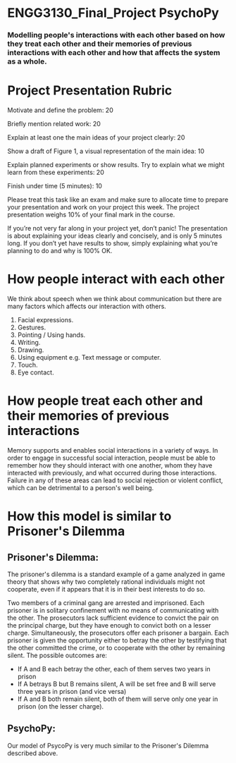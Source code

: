 # ENGG3130_Final_Project PsychoPy
### Modelling people's interactions with each other based on how they treat each other and their memories of previous interactions with each other and how that affects the system as a whole.


# Project Presentation Rubric	                                                    

Motivate and define the problem:	                                                                              20

Briefly mention related work:	                                                                                  20

Explain at least one the main ideas of your project clearly:	                                                  20

Show a draft of Figure 1, a visual representation of the main idea:	                                            10

Explain planned experiments or show results. Try to explain what we might learn from these experiments:	        20

Finish under time (5 minutes):	                                                                                10

Please treat this task like an exam and make sure to allocate time to prepare your presentation and work on your project this week. The project presentation weighs 10% of your final mark in the course.

If you’re not very far along in your project yet, don’t panic! The presentation is about explaining your ideas clearly and concisely, and is only 5 minutes long. If you don’t yet have results to show, simply explaining what you’re planning to do and why is 100% OK.

# How people interact with each other

We think about speech when we think about communication but there are many factors which affects our interaction with others.

1. Facial expressions.
2. Gestures.
3. Pointing / Using hands.
4. Writing.
5. Drawing.
6. Using equipment e.g. Text message or computer.
7. Touch.
8. Eye contact.

# How people treat each other and their memories of previous interactions

Memory supports and enables social interactions in a variety of ways. In order to engage in successful social interaction, people must be able to remember how they should interact with one another, whom they have interacted with previously, and what occurred during those interactions. Failure in any of these areas can lead to social rejection or violent conflict, which can be detrimental to a person's well being.

 # How this model is similar to Prisoner's Dilemma
 
 ## Prisoner's Dilemma: 
The prisoner's dilemma is a standard example of a game analyzed in game theory that shows why two completely rational individuals might not cooperate, even if it appears that it is in their best interests to do so.

Two members of a criminal gang are arrested and imprisoned. Each prisoner is in solitary confinement with no means of communicating with the other. The prosecutors lack sufficient evidence to convict the pair on the principal charge, but they have enough to convict both on a lesser charge. Simultaneously, the prosecutors offer each prisoner a bargain. Each prisoner is given the opportunity either to betray the other by testifying that the other committed the crime, or to cooperate with the other by remaining silent. The possible outcomes are:

- If A and B each betray the other, each of them serves two years in prison
- If A betrays B but B remains silent, A will be set free and B will serve three years in prison (and vice versa)
- If A and B both remain silent, both of them will serve only one year in prison (on the lesser charge).

## PsychoPy:
Our model of PsycoPy is very much similar to the Prisoner's Dilemma described above. 


